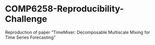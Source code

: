 # COMP6258-Reproducibility-Challenge
Reproduction of paper “TimeMixer: Decomposable Multiscale Mixing for Time Series Forecasting"
